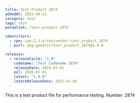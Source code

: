 ```yaml
---
title: Test Product 2874
addedAt: 2025-08-21
category: test
tags: test
permalink: /test-product-2874

identifiers:
  - cpe: cpe:2.3:a:testvendor:test_product_2874
  - purl: pkg:generic/test_product_2874@1.0.0

releases:
  - releaseCycle: "1.0"
    codename: "Test Codename 2874"
    releaseDate: 2025-01-01
    eol: 2026-01-01
    latest: "1.0.0"
    latestReleaseDate: 2025-01-01
---
```


This is a test product file for performance testing. Number: 2874
